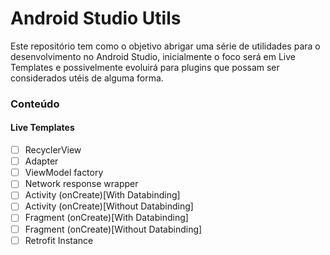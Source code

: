 # Android Studio Utils 

Este repositório tem como o objetivo abrigar uma série de utilidades para o desenvolvimento no Android Studio, inicialmente o foco será em Live Templates e possivelmente evoluirá para plugins que possam ser considerados utéis de alguma forma.


### Conteúdo
#### Live Templates
- [ ] RecyclerView
- [ ] Adapter
- [ ] ViewModel factory
- [ ] Network response wrapper
- [ ] Activity (onCreate)[With Databinding]
- [ ] Activity (onCreate)[Without Databinding]
- [ ] Fragment (onCreate)[With Databinding]
- [ ] Fragment (onCreate)[Without Databinding]
- [ ] Retrofit Instance
